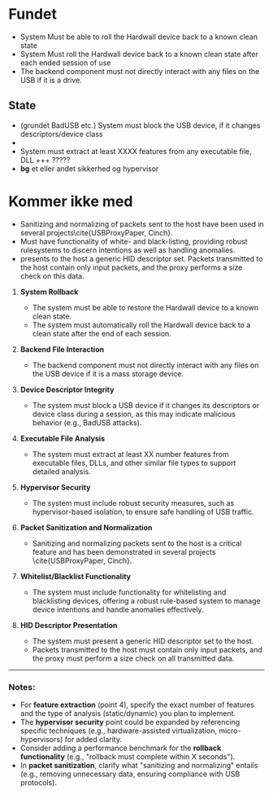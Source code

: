 # Fundet
- System Must be able to roll the Hardwall device back to a known clean state
- System Must roll the Hardwall device back to a known clean state after each ended session of use
- The backend component must not directly interact with any files on the USB if it is a drive.
## State
- (grundet BadUSB etc.) System must block the USB device, if it changes descriptors/device class
- 
- System must extract at least XXXX features from any executable file, DLL +++ ?????
- **bg** et eller andet sikkerhed og hypervisor
# Kommer ikke med
-  Sanitizing and normalizing of packets sent to the host have been used in several projects\cite{USBProxyPaper, Cinch}.
- Must have functionality of white- and black-listing, providing robust rulesystems to discern intentions as well as handling anomalies.
- presents to the host a generic HID descriptor set. Packets transmitted to the host contain only input packets, and the proxy performs a size check on this data.


1. **System Rollback**
    
    - The system must be able to restore the Hardwall device to a known clean state.
    - The system must automatically roll the Hardwall device back to a clean state after the end of each session.
2. **Backend File Interaction**
    
    - The backend component must not directly interact with any files on the USB device if it is a mass storage device.
3. **Device Descriptor Integrity**
    
    - The system must block a USB device if it changes its descriptors or device class during a session, as this may indicate malicious behavior (e.g., BadUSB attacks).
4. **Executable File Analysis**
    
    - The system must extract at least XX number features from executable files, DLLs, and other similar file types to support detailed analysis.
5. **Hypervisor Security**
    
    - The system must include robust security measures, such as hypervisor-based isolation, to ensure safe handling of USB traffic.
6. **Packet Sanitization and Normalization**
    
    - Sanitizing and normalizing packets sent to the host is a critical feature and has been demonstrated in several projects \cite{USBProxyPaper, Cinch}.
7. **Whitelist/Blacklist Functionality**
    
    - The system must include functionality for whitelisting and blacklisting devices, offering a robust rule-based system to manage device intentions and handle anomalies effectively.
8. **HID Descriptor Presentation**
    
    - The system must present a generic HID descriptor set to the host.
    - Packets transmitted to the host must contain only input packets, and the proxy must perform a size check on all transmitted data.

---

### Notes:

- For **feature extraction** (point 4), specify the exact number of features and the type of analysis (static/dynamic) you plan to implement.
- The **hypervisor security** point could be expanded by referencing specific techniques (e.g., hardware-assisted virtualization, micro-hypervisors) for added clarity.
- Consider adding a performance benchmark for the **rollback functionality** (e.g., "rollback must complete within X seconds").
- In **packet sanitization**, clarify what "sanitizing and normalizing" entails (e.g., removing unnecessary data, ensuring compliance with USB protocols).